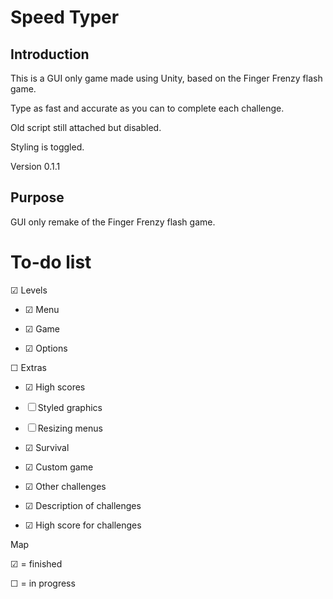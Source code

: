 Speed Typer
====

Introduction
------------

This is a GUI only game made using Unity, based on the Finger Frenzy flash game.

Type as fast and accurate as you can to complete each challenge.


Old script still attached but disabled.

Styling is toggled.

Version 0.1.1


Purpose
-------

GUI only remake of the Finger Frenzy flash game.


To-do list
==========

&#x2611; Levels

- &#x2611; Menu
	
- &#x2611; Game
	
- &#x2611; Options

&#9744; Extras

- &#x2611; High scores

- &#9744; Styled graphics

- &#9744; Resizing menus

- &#x2611; Survival

- &#x2611; Custom game

- &#x2611; Other challenges

- &#x2611; Description of challenges

- &#x2611; High score for challenges



Map

&#x2611; = finished

&#9744; = in progress
